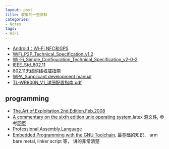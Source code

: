 ```yaml
---
layout: post
title: 收集的一些资料
categories:
- Notes
tags:
- WiFi
---
```



 - [Android：Wi-Fi NFC和GPS][1]
 - [WiFi_P2P_Technical_Specification_v1.2][2]
 - [Wi-Fi_Simple_Configuration_Technical_Specification_v2-0-2][3]
 - [IEEE_Std_802.11][4]
 - [802.11无线网络权威指南][5]
 - [WPA_Supplicant development manual][7]
 - [TL-WR800N_V1_详细配置指南.pdf][13]
 
## programming
 - [The.Art.of.Exploitation.2nd.Edition.Feb.2008][6]
 - [A commentary on the sixth edition unix operating system][8],latex [源文件][9], 参考[网页][10]
 - [Professional.Assembly.Language][11]
 - [Embedded Programming with the GNU Toolchain][12], 最基础的知识， arm bare metal, linker script 等， 讲的非常清楚




[1]: /pdf/wifi/Android%EF%BC%9AWi-Fi%20NFC%E5%92%8CGPS.pdf
[2]: /pdf/wifi/WiFi_P2P_Technical_Specification_v1.2.pdf
[3]: /pdf/wifi/Wi-Fi_Simple_Configuration_Technical_Specification_v2-0-2.pdf
[4]: /pdf/wifi/IEEE_Std_802.11.pdf
[5]: /pdf/wifi/802.11%E6%97%A0%E7%BA%BF%E7%BD%91%E7%BB%9C%E6%9D%83%E5%A8%81%E6%8C%87%E5%8D%97(%E7%AC%AC%E4%BA%8C%E7%89%88%E5%85%A8_%E9%9D%9E%E6%89%AB%E6%8F%8F).pdf
[6]: /pdf/programming/The.Art.of.Exploitation.2nd.Edition.Feb.2008.pdf
[7]: /pdf/wifi/wpa_supplicant-devel.pdf
[8]: /pdf/programming/A%20COMMENTARY%20ON%20THE%20SIXTH%20EDITION%20UNIX%20OPERATING%20SYSTEM.pdf
[9]: /latex/a-commentary-on-sixth-edition-unix-operating-system.tar.gz
[10]: http://pdos.csail.mit.edu/6.828/2012/index.html
[11]: /pdf/programming/Wrox.Professional.Assembly.Language.Jan.2005.eBook-DDU.pdf
[12]: http://www.bravegnu.org/gnu-eprog/
[13]: /pdf/wifi/TL-WR800N_V1_%E8%AF%A6%E7%BB%86%E9%85%8D%E7%BD%AE%E6%8C%87%E5%8D%97.pdf
